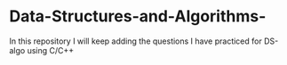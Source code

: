 # Data-Structures-and-Algorithms-
In this repository I will keep adding the questions I have practiced for DS-algo using C/C++

